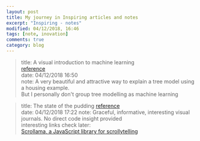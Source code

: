 ```yaml
---
layout: post
title: My journey in Inspiring articles and notes
excerpt: "Inspiring - notes"
modified: 04/12/2018, 16:46
tags: [note, inovation]
comments: true
category: blog
---
```


>title: A visual introduction to machine learning  
[reference](http://www.r2d3.us/visual-intro-to-machine-learning-part-1/)  
date: 04/12/2018 16:50  
note: A very beautiful and attractive way to explain a tree model using a housing example.   
But I personally don't group tree modelling as machine learning  

>title: The state of the pudding
[reference](https://medium.com/@matthew_daniels/the-state-of-the-pudding-2018-9661ab4d299c)  
date: 04/12/2018 17:22
note: Graceful, informative, interesting visual journals. No direct code insight provided   
interesting links check later:  
[Scrollama, a JavaScript library for scrollytelling](https://github.com/russellgoldenberg/scrollama)  

